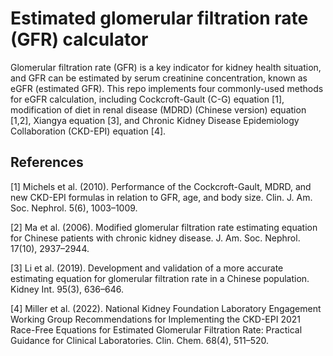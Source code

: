 # Estimated glomerular filtration rate (GFR) calculator
 
Glomerular filtration rate (GFR) is a key indicator for kidney health situation, and GFR can be estimated by serum creatinine concentration, known as eGFR (estimated GFR). This repo implements four commonly-used methods for eGFR calculation, including Cockcroft-Gault (C-G) equation [1], modification of diet in renal disease (MDRD) (Chinese version) equation [1,2], Xiangya equation [3], and Chronic Kidney Disease Epidemiology Collaboration (CKD-EPI) equation [4].

## References

[1] Michels et al. (2010). Performance of the Cockcroft-Gault, MDRD, and new CKD-EPI formulas in relation to GFR, age, and body size. Clin. J. Am. Soc. Nephrol. 5(6), 1003–1009.

[2] Ma et al. (2006). Modified glomerular filtration rate estimating equation for Chinese patients with chronic kidney disease. J. Am. Soc. Nephrol. 17(10), 2937–2944.

[3] Li et al. (2019). Development and validation of a more accurate estimating equation for glomerular filtration rate in a Chinese population. Kidney Int. 95(3), 636–646.

[4] Miller et al. (2022). National Kidney Foundation Laboratory Engagement Working Group Recommendations for Implementing the CKD-EPI 2021 Race-Free Equations for Estimated Glomerular Filtration Rate: Practical Guidance for Clinical Laboratories. Clin. Chem. 68(4), 511–520.